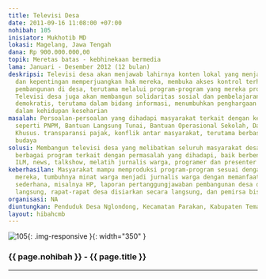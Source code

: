 ```yaml
---
title: Televisi Desa
date: 2011-09-16 11:08:00 +07:00
nohibah: 105
inisiator: Mukhotib MD
lokasi: Magelang, Jawa Tengah
dana: Rp 900.000.000,00
topik: Meretas batas - kebhinekaan bermedia
lama: Januari - Desember 2012 (12 bulan)
deskripsi: Televisi desa akan menjawab lahirnya konten lokal yang menjadi kebutuhan
  dan kepentingan memperjuangkan hak mereka, membuka akses kontrol terhadap kebijakan
  pembangunan di desa, terutama melalui program-program yang mereka produksi sendiri.
  Televisi desa juga akan membangun solidaritas sosial dan pembelajaran kehidupan
  demokratis, terutama dalam bidang informasi, menumbuhkan penghargaan atas keberagamaan
  dalam kehidupan keseharian
masalah: Persoalan-persoalan yang dihadapi masyarakat terkait dengan kebijakan pembangunan,
  seperti PNPM, Bantuan Langsung Tunai, Bantuan Operasional Sekolah, Danas Alokasi
  Khusus. transparansi pajak, konflik antar masyarakat, terutama berbasis agama dan
  budaya
solusi: Membangun televisi desa yang melibatkan seluruh masyarakat desa, merancang
  berbagai program terkait dengan permasalah yang dihadapi, baik berbentuk dokukmenter,
  ILM, news, talkshow, melatih jurnalis warga, programer dan presenter
keberhasilan: Masyarakat mampu memproduksi program-program sesuai dengan kepentingan
  mereka, tumbuhnya minat warga menjadi jurnalis warga dengan memanfaatkan alat-alat
  sederhana, misalnya HP, laporan pertanggungjawaban pembangunan desa disiarkan secara
  langsung, rapat-rapat desa disiarkan secara langsung, dan pemirsa bisa turut bertanya.
organisasi: NA
diuntungkan: Penduduk Desa Nglondong, Kecamatan Parakan, Kabupaten Temanggun
layout: hibahcmb
---
```


![105](/static/img/hibahcmb/105.png){: .img-responsive }{: width="350" }

### {{ page.nohibah }} - {{ page.title }}

---
